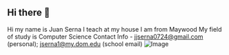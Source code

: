 ## Hi there 👋

Hi my name is Juan Serna
I teach at my house
I am from Maywood
My field of study is Computer Science
Contact Info - jjserna0724@gmail.com (personal); jserna1@my.dom.edu (school email)
![Image](https://github.com/user-attachments/assets/0b4cf3a4-0ed5-4b80-8e73-50ce9d83bb4c)